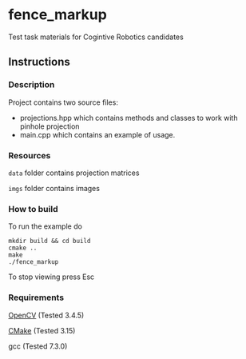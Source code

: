 # fence_markup
Test task materials for Cogintive Robotics candidates

## Instructions

### Description
Project contains two source files: 
* projections.hpp which contains methods and classes to work with pinhole projection
* main.cpp which contains an example of usage.

### Resources
`data` folder contains projection matrices

`imgs` folder contains images

### How to build
To run the example do
```
mkdir build && cd build
cmake ..
make
./fence_markup
```
To stop viewing press Esc

### Requirements
[OpenCV](https://github.com/opencv/opencv) (Tested 3.4.5)

[CMake](https://cmake.org/) (Tested 3.15)

gcc (Tested 7.3.0)
